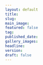 ```yaml
---
layout: default
title: 
slug: 
main_image: 
featured: false
tag: 
published_date: 
gallery_images: 
headline: 
version: 
draft: false
---
```



